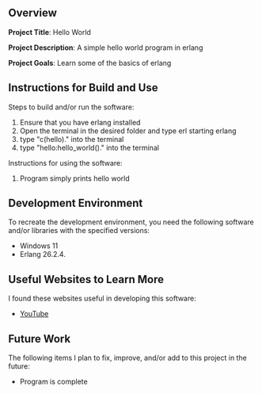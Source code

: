 ## Overview

**Project Title**: Hello World

**Project Description**: A simple hello world program in erlang

**Project Goals**: Learn some of the basics of erlang

## Instructions for Build and Use

Steps to build and/or run the software:

1. Ensure that you have erlang installed
2. Open the terminal in the desired folder and type erl starting erlang
3. type "c(hello)." into the terminal
4. type "hello:hello_world()." into the terminal

Instructions for using the software:

1. Program simply prints hello world

## Development Environment 

To recreate the development environment, you need the following software and/or libraries with the specified versions:

* Windows 11
* Erlang 26.2.4.

## Useful Websites to Learn More

I found these websites useful in developing this software:

* [YouTube](https://www.youtube.com/watch?v=pPYNTydTydg)

## Future Work

The following items I plan to fix, improve, and/or add to this project in the future:

* Program is complete
